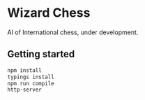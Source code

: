 # Wizard Chess
AI of International chess, under development.

## Getting started

```bash
npm install
typings install
npm run compile
http-server
```
